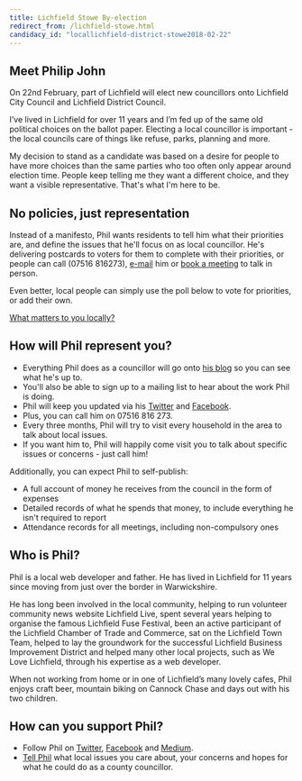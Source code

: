 ```yaml
---
title: Lichfield Stowe By-election
redirect_from: /lichfield-stowe.html
candidacy_id: "locallichfield-district-stowe2018-02-22"
---
```


## Meet Philip John

On 22nd February, part of Lichfield will elect new councillors onto Lichfield City Council and Lichfield District Council.

I’ve lived in Lichfield for over 11 years and I’m fed up of the same old political choices on the ballot paper. Electing a local councillor is important - the local councils care of things like refuse, parks, planning and more.

My decision to stand as a candidate was based on a desire for people to have more choices than the same parties who too often only appear around election time. People keep telling me they want a different choice, and they want a visible representative. That's what I'm here to be.

## No policies, just representation

Instead of a manifesto, Phil wants residents to tell him what their priorities are, and define the issues that he'll focus on as local councillor. He's delivering postcards to voters for them to complete with their priorities, or people can call (07516 816273), [e-mail](mailto:philip.john@somethingnew.org.uk) him or [book a meeting](https://calendly.com/philipjohn) to talk in person.

Even better, local people can simply use the poll below to vote for priorities, or add their own.

<script type="text/javascript" charset="utf-8" src="https://secure.polldaddy.com/p/9932416.js"></script>
<noscript><a href="https://polldaddy.com/poll/9932416/">What matters to you locally?</a></noscript>

## How will Phil represent you?

* Everything Phil does as a councillor will go onto [his blog](https://medium.com/@something_phil) so you can see what he's up to.
* You'll also be able to sign up to a mailing list to hear about the work Phil is doing.
* Phil will keep you updated via his [Twitter](https://twitter.com/something_phil) and [Facebook](https://www.facebook.com/somethingnewlichfield/).
* Plus, you can call him on 07516 816 273.
* Every three months, Phil will try to visit every household in the area to talk about local issues.
* If you want him to, Phil will happily come visit you to talk about specific issues or concerns - just call him!

Additionally, you can expect Phil to self-publish:

* A full account of money he receives from the council in the form of expenses
* Detailed records of what he spends that money, to include everything he isn't required to report
* Attendance records for all meetings, including non-compulsory ones

## Who is Phil?

Phil is a local web developer and father. He has lived in Lichfield for 11 years since moving from just over the border in Warwickshire.

He has long been involved in the local community, helping to run volunteer community news website Lichfield Live, spent several years helping to organise the famous Lichfield Fuse Festival, been an active participant of the Lichfield Chamber of Trade and Commerce, sat on the Lichfield Town Team, helped to lay the groundwork for the successful Lichfield Business Improvement District and helped many other local projects, such as We Love Lichfield, through his expertise as a web developer.

When not working from home or in one of Lichfield’s many lovely cafes, Phil enjoys craft beer, mountain biking on Cannock Chase and days out with his two children.

## How can you support Phil?

* Follow Phil on [Twitter](https://twitter.com/something_phil), [Facebook](https://www.facebook.com/Something-New-for-Lichfield-272674253185231/) and [Medium](https://medium.com/@something_phil).
* [Tell Phil](mailto:philip.john@somethingnew.org.uk) what local issues you care about, your concerns and hopes for what he could do as a county councillor.
